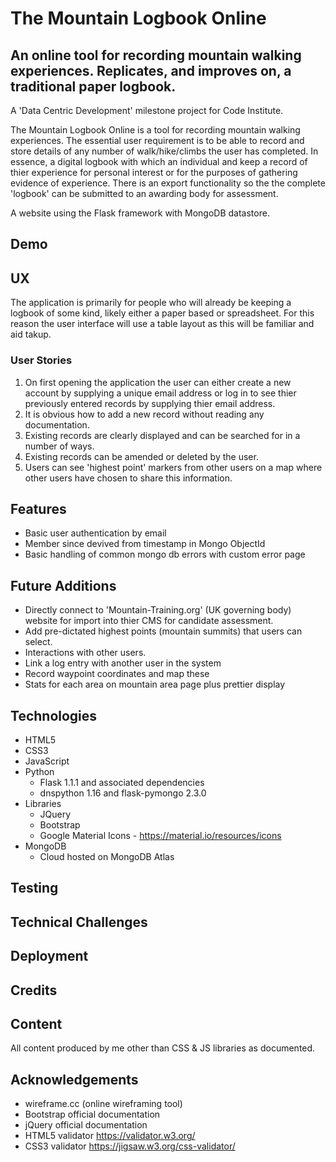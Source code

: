 # The Mountain Logbook Online

## An online tool for recording mountain walking experiences. Replicates, and improves on, a traditional paper logbook.

A 'Data Centric Development' milestone project for Code Institute.

The Mountain Logbook Online is a tool for recording mountain walking experiences. The essential user requirement is to be able to record and store details of any number of walk/hike/climbs the user has completed. In essence, a digital logbook with which an individual and keep a record of thier experience for personal interest or for the purposes of gathering evidence of experience. There is an export functionality so the the complete 'logbook' can be submitted to an awarding body for assessment.

A website using the Flask framework with MongoDB datastore.

## Demo

## UX
The application is primarily for people who will already be keeping a logbook of some kind, likely either a paper based or spreadsheet. For this reason the user interface will use a table layout as this will be familiar and aid takup.

### User Stories
1. On first opening the application the user can either create a new account by supplying a unique email address or log in to see thier previously entered records by supplying thier email address.
2. It is obvious how to add a new record without reading any documentation.
3. Existing records are clearly displayed and can be searched for in a number of ways.
4. Existing records can be amended or deleted by the user.
5. Users can see 'highest point' markers from other users on a map where other users have chosen to share this information.

## Features
- Basic user authentication by email
- Member since devived from timestamp in Mongo ObjectId
- Basic handling of common mongo db errors with custom error page

## Future Additions
- Directly connect to 'Mountain-Training.org' (UK governing body) website for import into thier CMS for candidate assessment.
- Add pre-dictated highest points (mountain summits) that users can select.
- Interactions with other users.
- Link a log entry with another user in the system
- Record waypoint coordinates and map these
- Stats for each area on mountain area page plus prettier display

## Technologies
- HTML5
- CSS3
- JavaScript
- Python
    - Flask 1.1.1 and associated dependencies
    - dnspython 1.16 and flask-pymongo 2.3.0
- Libraries
    - JQuery
    - Bootstrap
    - Google Material Icons - https://material.io/resources/icons
- MongoDB
    - Cloud hosted on MongoDB Atlas

## Testing

## Technical Challenges

## Deployment

## Credits

## Content
All content produced by me other than CSS & JS libraries as documented.

## Acknowledgements
- wireframe.cc (online wireframing tool)
- Bootstrap official documentation
- jQuery official documentation
- HTML5 validator https://validator.w3.org/
- CSS3 validator https://jigsaw.w3.org/css-validator/